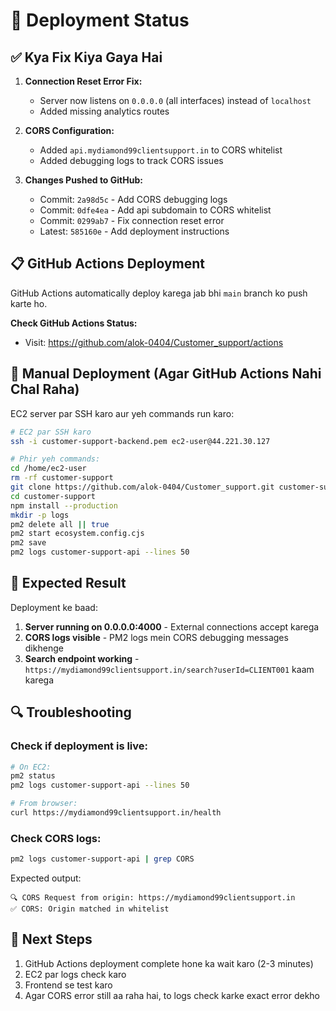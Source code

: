 # 🚀 Deployment Status

## ✅ Kya Fix Kiya Gaya Hai

1. **Connection Reset Error Fix:**
   - Server now listens on `0.0.0.0` (all interfaces) instead of `localhost`
   - Added missing analytics routes

2. **CORS Configuration:**
   - Added `api.mydiamond99clientsupport.in` to CORS whitelist
   - Added debugging logs to track CORS issues

3. **Changes Pushed to GitHub:**
   - Commit: `2a98d5c` - Add CORS debugging logs
   - Commit: `0dfe4ea` - Add api subdomain to CORS whitelist  
   - Commit: `0299ab7` - Fix connection reset error
   - Latest: `585160e` - Add deployment instructions

## 📋 GitHub Actions Deployment

GitHub Actions automatically deploy karega jab bhi `main` branch ko push karte ho.

**Check GitHub Actions Status:**
- Visit: https://github.com/alok-0404/Customer_support/actions

## 🔧 Manual Deployment (Agar GitHub Actions Nahi Chal Raha)

EC2 server par SSH karo aur yeh commands run karo:

```bash
# EC2 par SSH karo
ssh -i customer-support-backend.pem ec2-user@44.221.30.127

# Phir yeh commands:
cd /home/ec2-user
rm -rf customer-support
git clone https://github.com/alok-0404/Customer_support.git customer-support
cd customer-support
npm install --production
mkdir -p logs
pm2 delete all || true
pm2 start ecosystem.config.cjs
pm2 save
pm2 logs customer-support-api --lines 50
```

## 🎯 Expected Result

Deployment ke baad:

1. **Server running on 0.0.0.0:4000** - External connections accept karega
2. **CORS logs visible** - PM2 logs mein CORS debugging messages dikhenge
3. **Search endpoint working** - `https://mydiamond99clientsupport.in/search?userId=CLIENT001` kaam karega

## 🔍 Troubleshooting

### Check if deployment is live:

```bash
# On EC2:
pm2 status
pm2 logs customer-support-api --lines 50

# From browser:
curl https://mydiamond99clientsupport.in/health
```

### Check CORS logs:

```bash
pm2 logs customer-support-api | grep CORS
```

Expected output:
```
🔍 CORS Request from origin: https://mydiamond99clientsupport.in
✅ CORS: Origin matched in whitelist
```

## 📝 Next Steps

1. GitHub Actions deployment complete hone ka wait karo (2-3 minutes)
2. EC2 par logs check karo
3. Frontend se test karo
4. Agar CORS error still aa raha hai, to logs check karke exact error dekho


